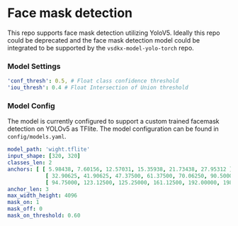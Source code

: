 # Face mask detection

This repo supports face mask detection utilizing YoloV5. Ideally this repo could be deprecated and the face mask detection model could be integrated to be supported by the `vsdkx-model-yolo-torch` repo.

### Model Settings
```yaml
'conf_thresh': 0.5, # Float class confidence threshold
'iou_thresh': 0.4 # Float Intersection of Union threshold
```
### Model Config
The model is currently configured to support a custom trained facemask detection on YOLOv5 as TFlite. The model configuration can be found in `config/models.yaml`.
 ```yaml
model_path: 'wight.tflite'
input_shape: [320, 320]
classes_len: 2
anchors: [ [ 5.98438, 7.60156, 12.57031, 15.35938, 21.73438, 27.95312 ],
             [ 32.90625, 41.90625, 47.37500, 61.37500, 70.06250, 90.50000 ],
             [ 94.75000, 123.12500, 125.25000, 161.12500, 192.00000, 198.25000 ] ]
anchor_len: 3
max_width_height: 4096
mask_on: 1
mask_off: 0
mask_on_threshold: 0.60
```
